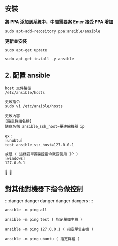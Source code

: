 ## 安裝 

**將 PPA 添加到系統中，中間需要案 Enter 接受 PPA 增加**

```
sudo apt-add-repository ppa:ansible/ansible
```

**更新並安裝**

```
sudo apt-get update

sudo apt-get install -y ansible
```


## 2. 配置 ansible

```line
host 文件路徑
/etc/ansible/hosts

更改指令
sudo vi /etc/ansible/hosts

更改內容
[隨意群組名稱]
隨意名稱 ansible_ssh_host=要連線機器 ip

ex：
[unubtu]
test ansible_ssh_host=127.0.0.1

或是 ( 這樣要單獨操控指令就要使用 IP )
[windows]
127.0.0.1

```


:tada: 
:100:

## 對其他對機器下指令做控制

:::danger
danger danger danger dangers
:::

```console=30
ansible -m ping all

ansible -m ping test ( 指定單個主機 )

ansible -m ping 127.0.0.1 ( 指定單個主機 )

ansible -m ping ubuntu ( 指定群組 )
```
